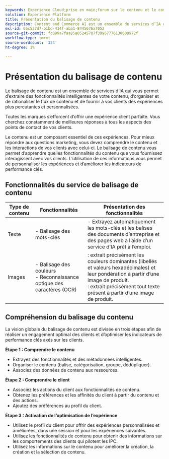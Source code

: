 ```yaml
---
keywords: Experience Cloud;prise en main;forum sur le contenu et le commerce;rubriques les plus consultées;services intelligents;cai
solution: Experience Platform
title: Présentation du balisage de contenu
description: Content and Commerce AI est un ensemble de services d’IA qui vous permet d’extraire des fonctionnalités intelligentes de votre contenu, d’organiser, de rationaliser le flux de contenu et de proposer à vos clients des expériences plus percutantes et personnalisées.
exl-id: 65c527d7-b1bd-414f-aba1-8445676a7052
source-git-commit: fc099a7faa85a05245787f39967776130600972f
workflow-type: tm+mt
source-wordcount: '324'
ht-degree: 1%

---
```


# Présentation du balisage de contenu

Le balisage de contenu est un ensemble de services d’IA qui vous permet d’extraire des fonctionnalités intelligentes de votre contenu, d’organiser et de rationaliser le flux de contenu et de fournir à vos clients des expériences plus percutantes et personnalisées.

Toutes les marques s’efforcent d’offrir une expérience client parfaite. Vous cherchez constamment de meilleures réponses à tous les aspects des points de contact de vos clients.

Le contenu est un composant essentiel de ces expériences. Pour mieux répondre aux questions marketing, vous devez comprendre le contenu et les interactions de vos clients avec celui-ci. Le balisage de contenu vous permet d’apprendre quelles fonctionnalités du contenu que vous fournissez interagissent avec vos clients. L’utilisation de ces informations vous permet de personnaliser les expériences et d’améliorer les indicateurs de performance clés.

## Fonctionnalités du service de balisage de contenu

| Type de contenu | Fonctionnalités | Présentation des fonctionnalités |
| --- | --- | --- |
| Texte | - Balisage des mots-clés <br> | - Extrayez automatiquement les mots-clés et les balises des documents d’entreprise et des pages web à l’aide d’un service d’IA prêt à l’emploi. <br> |
| Images | - Balisage des couleurs <br> - Reconnaissance optique des caractères (OCR) | : extrait précisément les couleurs dominantes (libellés et valeurs hexadécimales) et leur pondération à partir d’une image de produit. <br> : extrait précisément tout texte présent à partir d’une image de produit. |

## Compréhension du balisage du contenu

La vision globale du balisage de contenu est divisée en trois étapes afin de réaliser un engagement optimal des clients et d’optimiser les indicateurs de performance clés axés sur les clients.

**Étape 1 : Comprendre le contenu**
- Extrayez des fonctionnalités et des métadonnées intelligentes.
- Organiser le contenu (balise, catégorisation, groupe, dédupliquer).
- Associez des données de contenu aux ressources.

**Étape 2 : Comprendre le client**
- Associez les actions du client aux fonctionnalités de contenu.
- Obtenez les préférences et les affinités du client à partir du contenu et des actions.
- Ajoutez des préférences au profil du client.

**Étape 3 : Activation de l’optimisation de l’expérience**
- Utilisez le profil du client pour offrir des expériences personnalisées et améliorées, dans une session et pour les expériences suivantes.
- Utilisez les fonctionnalités de contenu pour obtenir des informations sur les comportements des clients qui pilotent les IPC.
- Utilisez les informations sur le contenu pour améliorer la création, la création et la sélection de contenu.
